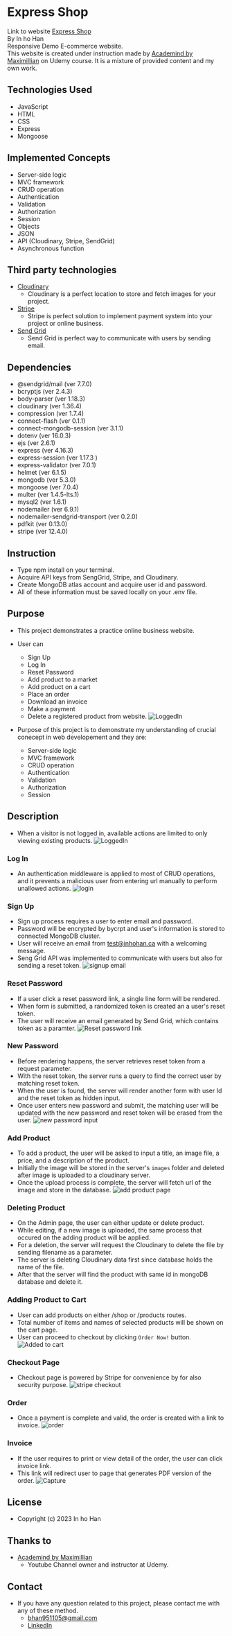 # Express Shop
Link to website <a href="https://express-shop.up.railway.app/">Express Shop</a><br/>
By In ho Han <br/>
Responsive Demo E-commerce website.<br/>
This website is created under instruction made by <a href="[https://www.udemy.com/user/jonasschmedtmann/?utm_source=adwords&utm_medium=udemyads&utm_campaign=Webindex_Catchall_la.EN_cc.CA&utm_term=_._ag_119831896715_._ad_533102824920_._kw__._de_c_._dm__._pl__._ti_dsa-423967289464_._li_9000910_._pd__._&matchtype=&gclid=Cj0KCQiA6rCgBhDVARIsAK1kGPKPVDeN_Q4-z80u10OX9Ig540Dbr_XlxbYkkADXGTnZgvQOjOA1LssaAuaHEALw_wcB](https://www.udemy.com/user/academind/)">Academind by Maximillian</a> on Udemy course.
It is a mixture of provided content and my own work.

## Technologies Used
- JavaScript
- HTML
- CSS
- Express
- Mongoose

## Implemented Concepts
- Server-side logic
- MVC framework
- CRUD operation
- Authentication
- Validation
- Authorization
- Session
- Objects
- JSON 
- API (Cloudinary, Stripe, SendGrid)
- Asynchronous function

## Third party technologies
- <a href="https://cloudinary.com/">Cloudinary</a>
  - Cloudinary is a perfect location to store and fetch images for your project.
- <a href="https://stripe.com/en-ca">Stripe</a>
  - Stripe is perfect solution to implement payment system into your project or online business.
- <a href="https://sendgrid.com/">Send Grid</a>
  - Send Grid is perfect way to communicate with users by sending email. 

## Dependencies
- @sendgrid/mail (ver 7.7.0)
- bcryptjs (ver 2.4.3)
- body-parser (ver 1.18.3)
- cloudinary (ver 1.36.4)
- compression (ver 1.7.4)
- connect-flash (ver 0.1.1)
- connect-mongodb-session (ver 3.1.1)
- dotenv (ver 16.0.3)
- ejs (ver 2.6.1)
- express (ver 4.16.3)
- express-session (ver 1.17.3 )
- express-validator (ver 7.0.1)
- helmet (ver 6.1.5)
- mongodb (ver 5.3.0)
- mongoose (ver 7.0.4)
- multer (ver 1.4.5-lts.1)
- mysql2 (ver 1.6.1)
- nodemailer (ver 6.9.1)
- nodemailer-sendgrid-transport (ver 0.2.0)
- pdfkit (ver 0.13.0)
- stripe (ver 12.4.0)

## Instruction
- Type npm install on your terminal.
- Acquire API keys from SengGrid, Stripe, and Cloudinary.
- Create MongoDB atlas account and acquire user id and password.
- All of these information must be saved locally on your .env file.

## Purpose
- This project demonstrates a practice online business website. 
- User can 
  - Sign Up
  - Log In
  - Reset Password  
  - Add product to a market
  - Add product on a cart
  - Place an order
  - Download an invoice
  - Make a payment
  - Delete a registered product from website.
![LoggedIn](https://github.com/inho115/Express-Shop/assets/97544886/0336f54c-509e-4bd1-a4c3-ab206749962a)

- Purpose of this project is to demonstrate my understanding of crucial conecept in web developement and they are:
  - Server-side logic
  - MVC framework
  - CRUD operation
  - Authentication
  - Validation
  - Authorization
  - Session

## Description 
- When a visitor is not logged in, available actions are limited to only viewing existing products.
![LoggedIn](https://github.com/inho115/Express-Shop/assets/97544886/712a6448-d7d4-4791-a4ca-306eb0baa644)

### Log In
- An authentication middleware is applied to most of CRUD operations, and it prevents a malicious user from entering url manually to perform unallowed actions. 
![login](https://github.com/inho115/Express-Shop/assets/97544886/5589a1c3-aec9-4b0c-843f-2ee83aa8807f)

### Sign Up
- Sign up process requires a user to enter email and password.
- Password will be encrypted by bycrpt and user's information is stored to connected MongoDB cluster.
- User will receive an email from test@inhohan.ca with a welcoming message.
- Seng Grid API was implemented to communicate with users but also for sending a reset token.
![signup email](https://github.com/inho115/Express-Shop/assets/97544886/19a8fe60-886c-45c8-b7d9-85b2afbdd993)

### Reset Password 
- If a user click a reset password link, a single line form will be rendered. 
- When form is submitted, a randomized token is created an a user's reset token.
- The user will receive an email generated by Send Grid, which contains token as a paramter.
![Reset password link](https://github.com/inho115/Express-Shop/assets/97544886/734f55a2-448b-44a2-8ff3-fac6c1a09f2f)

### New Password
- Before rendering happens, the server retrieves reset token from a request parameter.
- With the reset token, the server runs a query to find the correct user by matching reset token.
- When the user is found, the server will render another form with user Id and the reset token as hidden input.
- Once user enters new password and submit, the matching user will be updated with the new password and reset token will be erased from the user.
![new password input](https://github.com/inho115/Express-Shop/assets/97544886/f95d020f-e009-4faa-a071-74aa65222d2d)

### Add Product
- To add a product, the user will be asked to input a title, an image file, a price, and a description of the product.
- Initially the image will be stored in the server's `images` folder and deleted after image is uploaded to a cloudinary server.
- Once the upload process is complete, the server will fetch url of the image and store in the database.
![add product page](https://github.com/inho115/Express-Shop/assets/97544886/2ae10712-2929-415c-bef1-cc1416bca313)

### Deleting Product
- On the Admin page, the user can either update or delete product.
- While editing, if a new image is uploaded, the same process that occured on the adding product will be applied.
- For a deletion, the server will request the Cloudinary to delete the file by sending filename as a parameter.
- The server is deleting Cloudinary data first since database holds the name of the file.
- After that the server will find the product with same id in mongoDB database and delete it.

### Adding Product to Cart
- User can add products on either /shop or /products routes.
- Total number of items and names of selected products will be shown on the cart page.
- User can proceed to checkout by clicking `Order Now!` button.
![Added to cart](https://github.com/inho115/Express-Shop/assets/97544886/36979e34-9880-460c-bb34-d53885cb00e5)


### Checkout Page
- Checkout page is powered by Stripe for convenience by for also security purpose.
![stripe checkout](https://github.com/inho115/Express-Shop/assets/97544886/ad29423f-1f3a-4a96-a6b2-bd1aa96b9bb6)

### Order 
- Once a payment is complete and valid, the order is created with a link to invoice.
![order](https://github.com/inho115/Express-Shop/assets/97544886/9e936756-51e5-4947-a010-1cfa7d82ecb6)

### Invoice
- If the user requires to print or view detail of the order, the user can click invoice link.
- This link will redirect user to page that generates PDF version of the order.
![Capture](https://github.com/inho115/Express-Shop/assets/97544886/f6aa1208-49a1-4c18-8deb-c4f48579252c)

## License 
- Copyright (c) 2023 In ho Han
## Thanks to
- <a href="[https://www.udemy.com/user/jonasschmedtmann/?utm_source=adwords&utm_medium=udemyads&utm_campaign=Webindex_Catchall_la.EN_cc.CA&utm_term=_._ag_119831896715_._ad_533102824920_._kw__._de_c_._dm__._pl__._ti_dsa-423967289464_._li_9000910_._pd__._&matchtype=&gclid=Cj0KCQiA6rCgBhDVARIsAK1kGPKPVDeN_Q4-z80u10OX9Ig540Dbr_XlxbYkkADXGTnZgvQOjOA1LssaAuaHEALw_wcB](https://www.udemy.com/user/academind/)">Academind by Maximillian</a>
  - Youtube Channel owner and instructor at Udemy.
## Contact
- If you have any question related to this project, please contact me with any of these method.
  - bhan951105@gmail.com
  - <a href="https://www.linkedin.com/in/ihhan/">LinkedIn</a>
